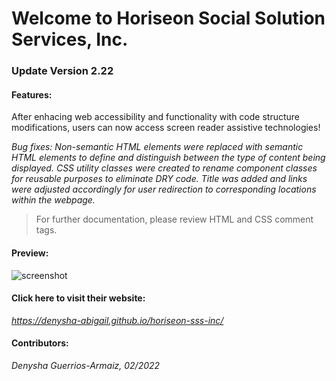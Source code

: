 # Welcome to Horiseon Social Solution Services, Inc.

### Update Version 2.22

#### Features:
After enhacing web accessibility and functionality with code structure modifications, users can now access screen reader assistive technologies!

*Bug fixes: Non-semantic HTML elements were replaced with semantic HTML elements to define and distinguish between the type of content being displayed. CSS utility classes were created to rename component classes for reusable purposes to eliminate DRY code. Title was added and links were adjusted accordingly for user redirection to corresponding locations within the webpage.* 

> For further documentation, please review HTML and CSS comment tags.

#### Preview:
![screenshot](/horiseon-inc-page-demo.png)

#### Click here to visit their website: 
*https://denysha-abigail.github.io/horiseon-sss-inc/*

#### Contributors: 

*Denysha Guerrios-Armaiz, 02/2022*